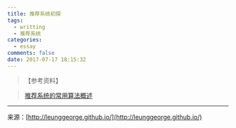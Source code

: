 ```yaml
---
title: 推荐系统初探
tags:
  - writting
  - 推荐系统
categories:
  - essay
comments: false
date: 2017-07-17 18:15:32
---
```




>【参考资料】

>[推荐系统的常用算法概述](http://www.cnblogs.com/luchen927/archive/2012/02/04/2334316.html)



---
<link rel="stylesheet" href="http://yandex.st/highlightjs/6.1/styles/default.min.css">
<script src="http://yandex.st/highlightjs/6.1/highlight.min.js"></script>
<script>
hljs.tabReplace = ' ';
hljs.initHighlightingOnLoad();
</script>


来源：[http://leunggeorge.github.io/](http://leunggeorge.github.io/)  
